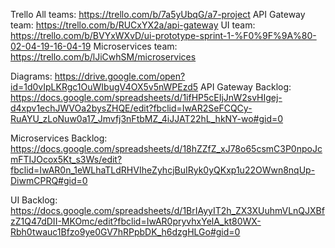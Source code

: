 Trello
All teams: https://trello.com/b/7a5yUbqG/a7-project
API Gateway team: https://trello.com/b/RUCxYX2a/api-gateway
UI team: https://trello.com/b/BVYxWXvD/ui-prototype-sprint-1-%F0%9F%9A%80-02-04-19-16-04-19
Microservices team: https://trello.com/b/lJiCwhSM/microservices

Diagrams: https://drive.google.com/open?id=1d0vIpLKRgc1OuWIbugV4OX5v5nWPEzd5
API Gateway Backlog: https://docs.google.com/spreadsheets/d/1ifHP5cEIjJnW2svHIgej-d4xpv1echJWVOa2bysZHQE/edit?fbclid=IwAR2SeFCQCy-RuAYU_zLoNuw0a17_Jmvfj3nFtbMZ_4iJJAT22hL_hkNY-wo#gid=0

Microservices Backlog: https://docs.google.com/spreadsheets/d/18hZZfZ_xJ78o65csmC3P0npoJcmFTIJOcox5Kt_s3Ws/edit?fbclid=IwAR0n_1eWLhaTLdRHVIheZyhcjBuIRyk0yQKxp1u22OWwn8nqUp-DiwmCPRQ#gid=0

UI Backlog: https://docs.google.com/spreadsheets/d/1BrIAyyIT2h_ZX3XUuhmVLnQJXBfzZ1Q47dDII-MKOmc/edit?fbclid=IwAR0pryvhxYelA_kt80WX-Rbh0twauc1Bfzo9ye0GV7hRPpbDK_h6dzgHLGo#gid=0
